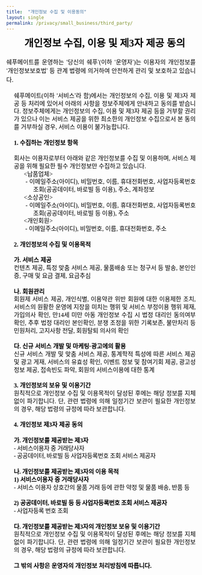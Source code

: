 ```yaml
---
title:  "개인정보 수집 및 이용동의"
layout: single
permalink: /privacy/small_business/third_party/
---
```


<html>

<head>
<meta http-equiv=Content-Type content="text/html; charset=utf-8">
<meta name=Generator content="Microsoft Word 15 (filtered)">
<title>개인정보 수집 및 이용동의</title>
<style>
<!--
 /* Font Definitions */
 @font-face
	{font-family:"Cambria Math";
	panose-1:2 4 5 3 5 4 6 3 2 4;}
@font-face
	{font-family:"Arial Unicode MS";
	panose-1:2 11 6 4 2 2 2 2 2 4;}
@font-face
	{font-family:함초롬바탕;
	panose-1:0 0 0 0 0 0 0 0 0 0;}
@font-face
	{font-family:함초롬돋움;
	panose-1:0 0 0 0 0 0 0 0 0 0;}
@font-face
	{font-family:휴먼명조;
	panose-1:0 0 0 0 0 0 0 0 0 0;}
@font-face
	{font-family:"\@Arial Unicode MS";
	panose-1:2 11 6 4 2 2 2 2 2 4;}
@font-face
	{font-family:"\@휴먼명조";
	panose-1:0 0 0 0 0 0 0 0 0 0;}
@font-face
	{font-family:"\@함초롬돋움";
	panose-1:0 0 0 0 0 0 0 0 0 0;}
@font-face
	{font-family:"\@함초롬바탕";
	panose-1:0 0 0 0 0 0 0 0 0 0;}
 /* Style Definitions */
 p.a, li.a, div.a
	{mso-style-name:바탕글;
	margin:0in;
	text-align:justify;
	text-justify:inter-ideograph;
	line-height:103%;
	text-autospace:none;
	word-break:break-all;
	font-size:10.0pt;
	font-family:"함초롬바탕",serif;
	color:black;}
.MsoChpDefault
	{font-family:"Malgun Gothic",sans-serif;}
 /* Page Definitions */
 @page WordSection1
	{size:595.25pt 841.85pt;
	margin:99.2pt 85.0pt 99.2pt 85.0pt;}
div.WordSection1
	{page:WordSection1;}
 /* List Definitions */
 ol
	{margin-bottom:0in;}
ul
	{margin-bottom:0in;}
-->
</style>

</head>

<body lang=EN-US link=blue vlink=purple style='word-wrap:break-word'>

<div class=WordSection1>

<p class=a align=center style='margin-left:15.0pt;text-align:center;line-height:
130%;word-break:normal'><b><span lang=ZH-CN style='font-size:20.0pt;line-height:
130%;font-family:"휴먼명조",serif'>개인정보 수집</span></b><b><span style='font-size:
20.0pt;line-height:130%;font-family:"휴먼명조",serif'>, <span lang=ZH-CN>이용 및 제</span>3<span
lang=ZH-CN>자 제공 동의</span></span></b></p>

<p class=a style='margin-left:15.0pt;line-height:130%'><span style='font-size:
12.0pt;line-height:130%;font-family:"휴먼명조",serif'>&nbsp;</span></p>

<p class=a style='line-height:146%'><span lang=ZH-CN style='font-size:12.0pt;
line-height:146%;font-family:"휴먼명조",serif'>쉐푸메이트를 운영하는 </span><span
style='font-size:12.0pt;line-height:146%;font-family:"Arial Unicode MS",sans-serif'>‘</span><span
lang=ZH-CN style='font-size:12.0pt;line-height:146%;font-family:"휴먼명조",serif'>당신의
쉐푸</span><span style='font-size:12.0pt;line-height:146%;font-family:"Arial Unicode MS",sans-serif'>’</span><span
style='font-size:12.0pt;line-height:146%;font-family:"휴먼명조",serif'>(<span
lang=ZH-CN>이하 </span></span><span style='font-size:12.0pt;line-height:146%;
font-family:"Arial Unicode MS",sans-serif'>‘</span><span lang=ZH-CN
style='font-size:12.0pt;line-height:146%;font-family:"휴먼명조",serif'>운영자</span><span
style='font-size:12.0pt;line-height:146%;font-family:"Arial Unicode MS",sans-serif'>’</span><span
style='font-size:12.0pt;line-height:146%;font-family:"휴먼명조",serif'>)<span
lang=ZH-CN style='letter-spacing:-.1pt'>는 </span><span lang=ZH-CN>이용자의 개인정보를 </span></span><span
style='font-size:12.0pt;line-height:146%;font-family:"Arial Unicode MS",sans-serif'>‘</span><span
lang=ZH-CN style='font-size:12.0pt;line-height:146%;font-family:"휴먼명조",serif'>개인정보보호법</span><span
style='font-size:12.0pt;line-height:146%;font-family:"Arial Unicode MS",sans-serif'>’</span><span
style='font-size:12.0pt;line-height:146%;font-family:"휴먼명조",serif'> <span
lang=ZH-CN>등 관계 법령에 의거하여 안전하게 관리 및 보호하고 있습니다</span>.</span></p>

<p class=a style='margin-left:15.0pt;line-height:130%'><span style='font-size:
12.0pt;line-height:130%;font-family:"휴먼명조",serif'>&nbsp;</span></p>

<p class=a style='margin-left:15.0pt;line-height:130%'><span lang=ZH-CN
style='font-size:12.0pt;line-height:130%;font-family:"휴먼명조",serif'>쉐푸메이트</span><span
style='font-size:12.0pt;line-height:130%;font-family:"휴먼명조",serif'>(<span
lang=ZH-CN>이하 </span></span><span style='font-size:12.0pt;line-height:130%;
font-family:"Arial Unicode MS",sans-serif'>‘</span><span lang=ZH-CN
style='font-size:12.0pt;line-height:130%;font-family:"휴먼명조",serif'>서비스</span><span
style='font-size:12.0pt;line-height:130%;font-family:"Arial Unicode MS",sans-serif'>’</span><span
lang=ZH-CN style='font-size:12.0pt;line-height:130%;font-family:"휴먼명조",serif'>라
함</span><span style='font-size:12.0pt;line-height:130%;font-family:"휴먼명조",serif'>)<span
lang=ZH-CN>에서는 개인정보의 수집</span>, <span lang=ZH-CN>이용 및 제</span>3<span
lang=ZH-CN>자 제공 등 처리에 있어서 아래의 사항을 정보주체에게 안내하고 동의를 받습니다</span>. <span
lang=ZH-CN>정보주체에게는 개인정보의 수집</span>, <span lang=ZH-CN>이용 및 제</span>3<span
lang=ZH-CN>자 제공 등을 거부할 권리가 있으나 이는 서비스 제공을 위한 최소한의 개인정보 수집으로서 본 동의를 거부하실 경우</span>,
<span lang=ZH-CN>서비스 이용이 불가능합니다</span>.</span></p>

<p class=a style='margin-left:15.0pt;line-height:130%'><span style='font-size:
12.0pt;line-height:130%;font-family:"휴먼명조",serif'>&nbsp;</span></p>

<p class=a style='margin-left:15.0pt;line-height:130%'><b><span
style='font-size:12.0pt;line-height:130%;font-family:"휴먼명조",serif'>1. <span
lang=ZH-CN>수집하는 개인정보 항목</span></span></b></p>

<p class=a style='margin-left:15.0pt;line-height:130%'><b><span
style='font-size:12.0pt;line-height:130%;font-family:"휴먼명조",serif'>&nbsp;</span></b></p>

<p class=a style='margin-left:15.0pt;line-height:130%'><span lang=ZH-CN
style='font-size:12.0pt;line-height:130%;font-family:"휴먼명조",serif'>회사는 이용자로부터 아래와
같은 개인정보를 수집 및 이용하며</span><span style='font-size:12.0pt;line-height:130%;
font-family:"휴먼명조",serif'>, <span lang=ZH-CN>서비스 제공을 위해 필요한 필수 개인정보만 수집하고 있습니다</span>.</span></p>

<p class=a style='margin-left:15.0pt;text-indent:19.95pt;line-height:130%'><span
style='font-size:12.0pt;line-height:130%;font-family:"휴먼명조",serif'>&lt;<span
lang=ZH-CN>납품업체</span>&gt;</span></p>

<p class=a style='margin-left:53.7pt;text-indent:-18.75pt;line-height:130%'><span
style='font-size:12.0pt;line-height:130%;font-family:"휴먼명조",serif'> - <span
lang=ZH-CN>이메일주소</span>(<span lang=ZH-CN>아이디</span>), <span lang=ZH-CN>비밀번호</span>,
<span lang=ZH-CN>이름</span>, <span lang=ZH-CN>휴대전화번호</span>, <span lang=ZH-CN>사업자등록번호
조회</span>(<span lang=ZH-CN>공공데이터</span>, <span lang=ZH-CN>바로빌 등 이용</span>), <span
lang=ZH-CN>주소</span>, <span lang=ZH-CN>계좌정보</span></span></p>

<p class=a style='margin-left:15.0pt;text-indent:19.95pt;line-height:130%'><span
style='font-size:12.0pt;line-height:130%;font-family:"휴먼명조",serif'>&lt;<span
lang=ZH-CN>소상공인</span>&gt;</span></p>

<p class=a style='margin-left:53.7pt;text-indent:-18.75pt;line-height:130%'><span
style='font-size:12.0pt;line-height:130%;font-family:"휴먼명조",serif'> - <span
lang=ZH-CN>이메일주소</span>(<span lang=ZH-CN>아이디</span>), <span lang=ZH-CN>비밀번호</span>,
<span lang=ZH-CN>이름</span>, <span lang=ZH-CN>휴대전화번호</span>, <span lang=ZH-CN>사업자등록번호
조회</span>(<span lang=ZH-CN>공공데이터</span>, <span lang=ZH-CN>바로빌 등 이용</span>), <span
lang=ZH-CN>주소</span></span></p>

<p class=a style='margin-left:15.0pt;text-indent:19.95pt;line-height:130%'><span
style='font-size:12.0pt;line-height:130%;font-family:"휴먼명조",serif'>&lt;<span
lang=ZH-CN>개인회원</span>&gt;</span></p>

<p class=a style='margin-left:15.0pt;text-indent:19.95pt;line-height:130%'><span
style='font-size:12.0pt;line-height:130%;font-family:"휴먼명조",serif'> - <span
lang=ZH-CN>이메일주소</span>(<span lang=ZH-CN>아이디</span>), <span lang=ZH-CN>비밀번호</span>,
<span lang=ZH-CN>이름</span>, <span lang=ZH-CN>휴대전화번호</span>, <span lang=ZH-CN>주소</span></span></p>

<p class=a style='margin-left:15.0pt;line-height:130%'><span style='font-size:
12.0pt;line-height:130%;font-family:"휴먼명조",serif'>   </span></p>

<p class=a style='margin-left:15.0pt;line-height:130%'><b><span
style='font-size:12.0pt;line-height:130%;font-family:"휴먼명조",serif'>2. <span
lang=ZH-CN>개인정보의 수집 및 이용목적</span></span></b></p>

<p class=a style='margin-left:15.0pt;line-height:130%'><b><span
style='font-size:12.0pt;line-height:130%;font-family:"휴먼명조",serif'>&nbsp;</span></b></p>

<p class=a style='margin-left:15.0pt;line-height:130%'><b><span lang=ZH-CN
style='font-size:12.0pt;line-height:130%;font-family:"휴먼명조",serif'>가</span></b><b><span
style='font-size:12.0pt;line-height:130%;font-family:"휴먼명조",serif'>. <span
lang=ZH-CN>서비스 제공 </span></span></b></p>

<p class=a style='margin-left:15.0pt;line-height:130%'><span lang=ZH-CN
style='font-size:12.0pt;line-height:130%;font-family:"휴먼명조",serif'>컨텐츠 제공</span><span
style='font-size:12.0pt;line-height:130%;font-family:"휴먼명조",serif'>, <span
lang=ZH-CN>특정 맞춤 서비스 제공</span>, <span lang=ZH-CN>물품배송 또는 청구서 등 발송</span>, <span
lang=ZH-CN>본인인증</span>, <span lang=ZH-CN>구매 및 요금 결제</span>, <span lang=ZH-CN>요금추심</span></span></p>

<p class=a style='margin-left:15.0pt;line-height:130%'><span style='font-size:
12.0pt;line-height:130%;font-family:"휴먼명조",serif'>&nbsp;</span></p>

<p class=a style='margin-left:15.0pt;line-height:130%'><b><span lang=ZH-CN
style='font-size:12.0pt;line-height:130%;font-family:"휴먼명조",serif'>나</span></b><b><span
style='font-size:12.0pt;line-height:130%;font-family:"휴먼명조",serif'>. <span
lang=ZH-CN>회원관리</span></span></b></p>

<p class=a style='margin-left:15.0pt;line-height:130%'><span lang=ZH-CN
style='font-size:12.0pt;line-height:130%;font-family:"휴먼명조",serif;letter-spacing:
-.05pt'>회원제 서비스 제공</span><span style='font-size:12.0pt;line-height:130%;
font-family:"휴먼명조",serif;letter-spacing:-.05pt'>, <span lang=ZH-CN>개인식별</span>,
<span lang=ZH-CN>이용약관 위반 회원에 대한 이용제한 조치</span>, <span lang=ZH-CN>서비스의 원활한 운영에 지장을
미치는 행위 및 서비스 부정이용 행위 제재</span>, <span lang=ZH-CN>가입의사 확인</span>, <span
lang=ZH-CN>만</span>14<span lang=ZH-CN>세 미만 아동 개인정보 수집 시 법정 대리인 동의여부 확인</span>, <span
lang=ZH-CN>추후 법정 대리인 본인확인</span>, <span lang=ZH-CN>분쟁 조정을 위한 기록보존</span>, <span
lang=ZH-CN>불만처리 등 민원처리</span>, <span lang=ZH-CN>고지사항 전달</span>, <span
lang=ZH-CN>회원탈퇴 의사의 확인</span></span></p>

<p class=a style='margin-left:15.0pt;line-height:130%'><span style='font-size:
12.0pt;line-height:130%;font-family:"휴먼명조",serif'>&nbsp;</span></p>

<p class=a style='margin-left:15.0pt;line-height:130%'><b><span lang=ZH-CN
style='font-size:12.0pt;line-height:130%;font-family:"휴먼명조",serif'>다</span></b><b><span
style='font-size:12.0pt;line-height:130%;font-family:"휴먼명조",serif'>. <span
lang=ZH-CN>신규 서비스 개발 및 마케팅</span></span></b><b><span style='font-size:12.0pt;
line-height:130%;font-family:"Arial Unicode MS",sans-serif'>·</span></b><b><span
lang=ZH-CN style='font-size:12.0pt;line-height:130%;font-family:"휴먼명조",serif'>광고에의
활용</span></b></p>

<p class=a style='margin-left:15.0pt;line-height:130%'><span lang=ZH-CN
style='font-size:12.0pt;line-height:130%;font-family:"휴먼명조",serif'>신규 서비스 개발 및 맞춤
서비스 제공</span><span style='font-size:12.0pt;line-height:130%;font-family:"휴먼명조",serif'>,
<span lang=ZH-CN>통계학적 특성에 따른 서비스 제공 및 광고 게재</span>, <span lang=ZH-CN>서비스의 유효성 확인</span>,
<span lang=ZH-CN>이벤트 정보 및 참여기회 제공</span>, <span lang=ZH-CN>광고성 정보 제공</span>, <span
lang=ZH-CN>접속빈도 파악</span>, <span lang=ZH-CN>회원의 서비스이용에 대한 통계</span></span></p>

<p class=a style='margin-left:15.0pt;line-height:130%'><span style='font-size:
12.0pt;line-height:130%;font-family:"휴먼명조",serif'>&nbsp;</span></p>

<p class=a style='margin-left:15.0pt;line-height:130%'><b><span
style='font-size:12.0pt;line-height:130%;font-family:"휴먼명조",serif'>3. <span
lang=ZH-CN>개인정보의 보유 및 이용기간</span></span></b></p>

<p class=a style='margin-left:15.0pt;line-height:130%'><span lang=ZH-CN
style='font-size:12.0pt;line-height:130%;font-family:"휴먼명조",serif'>원칙적으로 개인정보 수집
및 이용목적이 달성된 후에는 해당 정보를 지체 없이 파기합니다</span><span style='font-size:12.0pt;
line-height:130%;font-family:"휴먼명조",serif'>. <span lang=ZH-CN>단</span>, <span
lang=ZH-CN>관련 법령에 의해 일정기간 보관이 필요한 개인정보의 경우</span>, <span lang=ZH-CN>해당 법령의 규정에 따라
보관합니다</span>.</span></p>

<p class=a style='margin-left:15.0pt;line-height:130%'><span style='font-size:
12.0pt;line-height:130%;font-family:"휴먼명조",serif'> </span></p>

<p class=a style='margin-left:15.0pt;line-height:130%'><b><span
style='font-size:12.0pt;line-height:130%;font-family:"휴먼명조",serif'>4. <span
lang=ZH-CN>개인정보 제</span>3<span lang=ZH-CN>자 제공 동의</span></span></b></p>

<p class=a style='margin-left:15.0pt;line-height:130%'><span style='font-size:
12.0pt;line-height:130%;font-family:"휴먼명조",serif;letter-spacing:-.1pt'>&nbsp;</span></p>

<p class=a style='margin-left:15.0pt;line-height:130%'><b><span lang=ZH-CN
style='font-size:12.0pt;line-height:130%;font-family:"휴먼명조",serif;letter-spacing:
-.1pt'>가</span></b><b><span style='font-size:12.0pt;line-height:130%;
font-family:"휴먼명조",serif;letter-spacing:-.1pt'>. <span lang=ZH-CN>개인정보를 제공받는 제</span>3<span
lang=ZH-CN>자</span></span></b></p>

<p class=a style='margin-left:15.0pt;text-indent:0in;line-height:130%'><span
style='font-size:12.0pt;line-height:130%;font-family:"휴먼명조",serif;letter-spacing:
-.3pt'>- </span><span lang=ZH-CN style='font-size:12.0pt;line-height:130%;
font-family:"휴먼명조",serif;letter-spacing:-.3pt'>서비스이용자 중 거래당사자</span></p>

<p class=a style='margin-left:15.0pt;text-indent:0in;line-height:130%'><span
style='font-size:12.0pt;line-height:130%;font-family:"휴먼명조",serif;letter-spacing:
-.3pt'>- </span><span lang=ZH-CN style='font-size:12.0pt;line-height:130%;
font-family:"휴먼명조",serif;letter-spacing:-.3pt'>공공데이터</span><span
style='font-size:12.0pt;line-height:130%;font-family:"휴먼명조",serif;letter-spacing:
-.3pt'>, <span lang=ZH-CN>바로빌 등 사업자등록번호 조회 서비스 제공자</span></span></p>

<p class=a style='margin-left:15.0pt;line-height:130%'><span style='font-size:
12.0pt;line-height:130%;font-family:"휴먼명조",serif;color:blue;letter-spacing:
-.3pt'>&nbsp;</span></p>

<p class=a style='margin-left:15.0pt;line-height:130%'><b><span lang=ZH-CN
style='font-size:12.0pt;line-height:130%;font-family:"휴먼명조",serif;letter-spacing:
-.1pt'>나</span></b><b><span style='font-size:12.0pt;line-height:130%;
font-family:"휴먼명조",serif;letter-spacing:-.1pt'>. <span lang=ZH-CN>개인정보를 제공받는 제</span>3<span
lang=ZH-CN>자의 이용 목적</span></span></b></p>

<p class=a style='margin-left:15.0pt;line-height:130%'><b><span
style='font-size:12.0pt;line-height:130%;font-family:"휴먼명조",serif;letter-spacing:
-.1pt'>1) <span lang=ZH-CN>서비스이용자 중 거래당사자</span></span></b></p>

<p class=a style='margin-left:15.0pt;line-height:130%'><span style='font-size:
12.0pt;line-height:130%;font-family:"휴먼명조",serif;letter-spacing:-.1pt'>- <span
lang=ZH-CN>서비스 이용자 상호간의 물품 거래 등에 관한 약정 및 물품 배송</span>, <span lang=ZH-CN>반품 등</span></span></p>

<p class=a style='margin-left:15.0pt;line-height:130%'><span style='font-size:
12.0pt;line-height:130%;font-family:"휴먼명조",serif;color:blue;letter-spacing:
-.1pt'>&nbsp;</span></p>

<p class=a style='margin-left:15.0pt;line-height:130%'><b><span
style='font-size:12.0pt;line-height:130%;font-family:"휴먼명조",serif;letter-spacing:
-.1pt'>2) <span lang=ZH-CN>공공데이터</span>, <span lang=ZH-CN>바로빌 등 </span></span></b><b><span
lang=ZH-CN style='font-size:12.0pt;line-height:130%;font-family:"휴먼명조",serif;
letter-spacing:-.3pt'>등 사업자등록번호 조회 서비스 제공자</span></b></p>

<p class=a style='margin-left:15.0pt;text-indent:0in;line-height:130%'><span
style='font-size:12.0pt;line-height:130%;font-family:"휴먼명조",serif;letter-spacing:
-.3pt'>- </span><span lang=ZH-CN style='font-size:12.0pt;line-height:130%;
font-family:"휴먼명조",serif;letter-spacing:-.3pt'>사업자등록 번호 조회 </span></p>

<p class=a style='margin-left:15.0pt;line-height:130%'><b><span
style='font-size:12.0pt;line-height:130%;font-family:"휴먼명조",serif;letter-spacing:
-.1pt'>&nbsp;</span></b></p>

<p class=a style='margin-left:15.0pt;line-height:130%'><b><span lang=ZH-CN
style='font-size:12.0pt;line-height:130%;font-family:"휴먼명조",serif;letter-spacing:
-.1pt'>다</span></b><b><span style='font-size:12.0pt;line-height:130%;
font-family:"휴먼명조",serif;letter-spacing:-.1pt'>. <span lang=ZH-CN>개인정보를 제공받는 제</span>3<span
lang=ZH-CN>자의 개인정보 보유 및 이용기간</span></span></b></p>

<p class=a style='margin-left:15.0pt;line-height:130%'><span lang=ZH-CN
style='font-size:12.0pt;line-height:130%;font-family:"휴먼명조",serif'>원칙적으로 개인정보 수집
및 이용목적이 달성된 후에는 해당 정보를 지체 없이 파기합니다</span><span style='font-size:12.0pt;
line-height:130%;font-family:"휴먼명조",serif'>. <span lang=ZH-CN>단</span>, <span
lang=ZH-CN>관련 법령에 의해 일정기간 보관이 필요한 개인정보의 경우</span>, <span lang=ZH-CN>해당 법령의 규정에 따라
보관합니다</span>. </span></p>

<p class=a style='margin-left:15.0pt;line-height:130%'><span style='font-size:
12.0pt;line-height:130%;font-family:"휴먼명조",serif'>&nbsp;</span></p>

<p class=a style='margin-left:15.0pt;line-height:130%'><b><span lang=ZH-CN
style='font-size:12.0pt;line-height:130%;font-family:"휴먼명조",serif'>그 밖의 사항은 운영자의
개인정보 처리방침에 따릅니다</span></b><b><span style='font-size:12.0pt;line-height:130%;
font-family:"휴먼명조",serif'>.</span></b></p>

</div>

</body>

</html>
